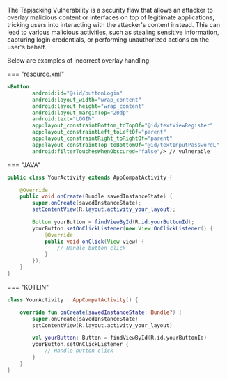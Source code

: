 The Tapjacking Vulnerability is a security flaw that allows an attacker to overlay malicious content or interfaces on top of legitimate applications, tricking users into interacting with the attacker's content instead. This can lead to various malicious activities, such as stealing sensitive information, capturing login credentials, or performing unauthorized actions on the user's behalf.


Below are examples of incorrect overlay handling:


=== "resource.xml"

```xml
<Button
        android:id="@+id/buttonLogin"
        android:layout_width="wrap_content"
        android:layout_height="wrap_content"
        android:layout_marginTop="20dp"
        android:text="LOGIN"
        app:layout_constraintBottom_toTopOf="@id/textViewRegister"
        app:layout_constraintLeft_toLeftOf="parent"
        app:layout_constraintRight_toRightOf="parent"
        app:layout_constraintTop_toBottomOf="@id/textInputPasswordL"
        android:filterTouchesWhenObscured="false"/> // vulnerable
```

=== "JAVA"

```java
public class YourActivity extends AppCompatActivity {

    @Override
    public void onCreate(Bundle savedInstanceState) {
        super.onCreate(savedInstanceState);
        setContentView(R.layout.activity_your_layout);

        Button yourButton = findViewById(R.id.yourButtonId);
        yourButton.setOnClickListener(new View.OnClickListener() {
            @Override
            public void onClick(View view) {
                // Handle button click
            }
        });
    }
}
```

=== "KOTLIN"

```kotlin
class YourActivity : AppCompatActivity() {

    override fun onCreate(savedInstanceState: Bundle?) {
        super.onCreate(savedInstanceState)
        setContentView(R.layout.activity_your_layout)

        val yourButton: Button = findViewById(R.id.yourButtonId)
        yourButton.setOnClickListener {
            // Handle button click
        }
    }
}
```
